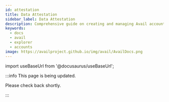 ```yaml
---
id: attestation
title: Data Attestation
sidebar_label: Data Attestation
description: Comprehensive guide on creating and managing Avail accounts.
keywords:
  - docs
  - avail
  - explorer
  - accounts
image: https://availproject.github.io/img/avail/AvailDocs.png
---
```

import useBaseUrl from '@docusaurus/useBaseUrl';

:::info This page is being updated.

Please check back shortly.

:::
